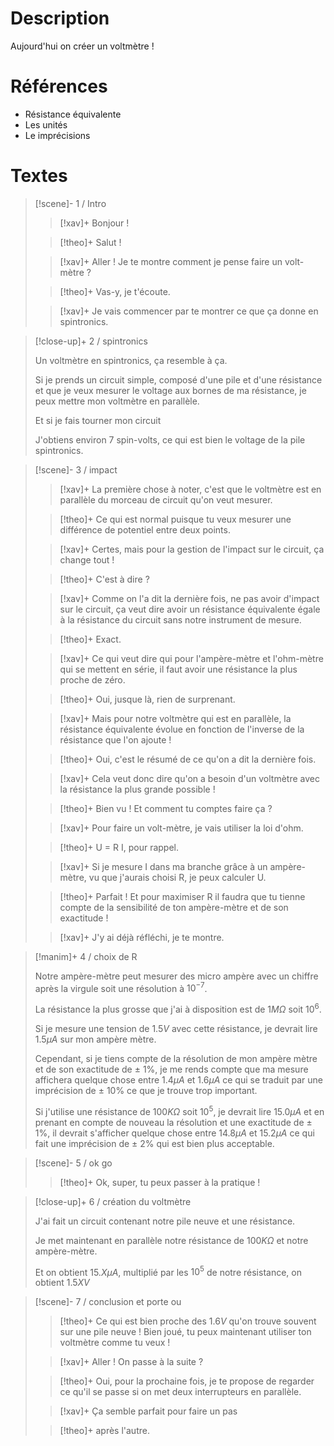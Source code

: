 # Description
Aujourd'hui on créer un voltmètre !
# Références
- Résistance équivalente
- Les unités
- Le imprécisions
# Textes

> [!scene]- 1 / Intro
> 
> > [!xav]+
> > Bonjour !
> 
> > [!theo]+
> > Salut !
> 
> > [!xav]+
> > Aller ! Je te montre comment je pense faire un volt-mètre ?
> 
> > [!theo]+
> > Vas-y, je t'écoute.
> 
> > [!xav]+
> > Je vais commencer par te montrer ce que ça donne en spintronics.
> 

> [!close-up]+ 2 / spintronics
> 
> Un voltmètre en spintronics, ça resemble à ça.
> 
> Si je prends un circuit simple, composé d'une pile et d'une résistance et que je veux mesurer le voltage aux bornes de ma résistance, je peux mettre mon voltmètre en parallèle.
> 
> Et si je fais tourner mon circuit
> 
> J'obtiens environ 7 spin-volts, ce qui est bien le voltage de la pile spintronics.
> 

> [!scene]- 3 / impact
> 
> > [!xav]+
> > La première chose à noter, c'est que le voltmètre est en parallèle du morceau de circuit qu'on veut mesurer.
> 
> > [!theo]+
> > Ce qui est normal puisque tu veux mesurer une différence de potentiel entre deux points.
> 
> > [!xav]+
> > Certes, mais pour la gestion de l'impact sur le circuit, ça change tout !
> 
> > [!theo]+
> > C'est à dire ?
> 
> > [!xav]+
> > Comme on l'a dit la dernière fois, ne pas avoir d'impact sur le circuit, ça veut dire avoir un résistance équivalente égale à la résistance du circuit sans notre instrument de mesure.
> 
> > [!theo]+
> > Exact.
> 
> > [!xav]+
> > Ce qui veut dire qui pour l'ampère-mètre et l'ohm-mètre qui se mettent en série, il faut avoir une résistance la plus proche de zéro.
> 
> > [!theo]+
> > Oui, jusque là, rien de surprenant.
> 
> > [!xav]+
> > Mais pour notre voltmètre qui est en parallèle, la résistance équivalente évolue en fonction de l'inverse de la résistance que l'on ajoute !
> 
> > [!theo]+
> > Oui, c'est le résumé de ce qu'on a dit la dernière fois.
> 
> > [!xav]+
> > Cela veut donc dire qu'on a besoin d'un voltmètre avec la résistance la plus grande possible !
> 
> > [!theo]+
> > Bien vu ! Et comment tu comptes faire ça ?
> 
> > [!xav]+
> > Pour faire un volt-mètre, je vais utiliser la loi d'ohm.
> 
> > [!theo]+
> > U = R I, pour rappel.
> 
> > [!xav]+
> > Si je mesure I dans ma branche grâce à un ampère-mètre, vu que j'aurais choisi R, je peux calculer U.
> 
> > [!theo]+
> > Parfait ! Et pour maximiser R il faudra que tu tienne compte de la sensibilité de ton ampère-mètre et de son exactitude !
> 
> > [!xav]+
> > J'y ai déjà réfléchi, je te montre.
> 

> [!manim]+ 4 / choix de R
> 
> Notre ampère-mètre peut mesurer des micro ampère avec un chiffre après la virgule soit une résolution à $10^{-7}$.
> 
> La résistance la plus grosse que j'ai à disposition est de $1M\Omega$ soit $10^6$.
> 
> Si je mesure une tension de $1.5V$ avec cette résistance, je devrait lire $1.5\mu A$ sur mon ampère mètre.
> 
> Cependant, si je tiens compte de la résolution de mon ampère mètre et de son exactitude de $\pm$ 1%, je me rends compte que ma mesure affichera quelque chose entre $1.4\mu A$ et $1.6\mu A$ ce qui se traduit par une imprécision de $\pm$ 10% ce que je trouve trop important.
> 
> Si j'utilise une résistance de $100K\Omega$ soit $10^5$, je devrait lire $15.0\mu A$ et en prenant en compte de nouveau la résolution et une exactitude de $\pm$ 1%, il devrait s'afficher quelque chose entre $14.8\mu A$ et $15.2 \mu A$ ce qui fait une imprécision de $\pm$ 2% qui est bien plus acceptable.
> 

> [!scene]- 5 / ok go
> 
> > [!theo]+
> > Ok, super, tu peux passer à la pratique !
> 

> [!close-up]+ 6 / création du voltmètre
> 
> J'ai fait un circuit contenant notre pile neuve et une résistance.
> 
> Je met maintenant en parallèle notre résistance de $100K\Omega$ et notre ampère-mètre.
> 
> Et on obtient $15.X \mu A$, multiplié par les $10^5$ de notre résistance, on obtient $1.5X V$
> 

> [!scene]- 7 / conclusion et porte ou
> 
> > [!theo]+
> > Ce qui est bien proche des $1.6V$ qu'on trouve souvent sur une pile neuve ! Bien joué, tu peux maintenant utiliser ton voltmètre comme tu veux !
> 
> > [!xav]+
> > Aller ! On passe à la suite ?
> 
> > [!theo]+
> > Oui, pour la prochaine fois, je te propose de regarder ce  qu'il se passe si on met deux interrupteurs en parallèle.
> 
> > [!xav]+
> > Ça semble parfait pour faire un pas
> 
> > [!theo]+
> > après l'autre.
> 
